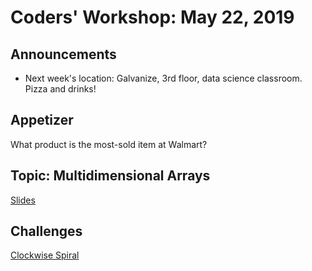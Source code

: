 # Coders' Workshop: May 22, 2019

## Announcements

* Next week's location: Galvanize, 3rd floor, data science classroom. Pizza and drinks!
  
## Appetizer

What product is the most-sold item at Walmart?

## Topic: Multidimensional Arrays

[Slides](https://slides.com/bbyunis/coder-s-workshop-1-4-6-8)

## Challenges

[Clockwise Spiral](../../../Coding-Challenges/clockwiseSpiral/clockwiseSpiral.md)
